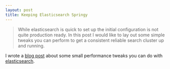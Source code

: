```yaml
---
layout: post
title: Keeping Elasticsearch Springy
---
```

>While elasticsearch is quick to set up the initial configuration is not quite production ready. In this post I would like to lay out some simple tweaks you can perform to get a consistent reliable search cluster up and running.

I wrote a [blog post](http://tech.i.tv/09-10-2013/keeping-elasticsearch-springy) about some small performance tweaks you can do with [elasticsearch](http://elasticsearch.org).
